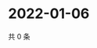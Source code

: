 # 2022-01-06

共 0 条

<!-- BEGIN WEIBO -->
<!-- 最后更新时间 Thu Jan 06 2022 19:12:23 GMT+0800 (China Standard Time) -->

<!-- END WEIBO -->
